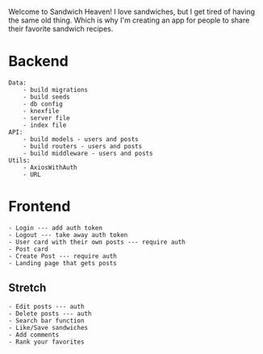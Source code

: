 Welcome to Sandwich Heaven! I love sandwiches, but I get tired of having the same old thing. Which is why I'm creating an app for people to share their favorite sandwich recipes.

# Backend

    Data:
        - build migrations
        - build seeds
        - db config
        - knexfile
        - server file
        - index file
    API:
        - build models - users and posts
        - build routers - users and posts
        - build middleware - users and posts
    Utils:
        - AxiosWithAuth
        - URL

# Frontend

    - Login --- add auth token
    - Logout --- take away auth token
    - User card with their own posts --- require auth
    - Post card
    - Create Post --- require auth
    - Landing page that gets posts

## Stretch
    - Edit posts --- auth
    - Delete posts --- auth
    - Search bar function
    - Like/Save sandwiches
    - Add comments
    - Rank your favorites

    